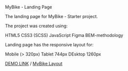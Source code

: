 MyBike - Landing Page

The landing page for MyBike - Starter project.

The project was created using:

HTML5
CSS3 (SCSS)
JavaScript
Figma
BEM-methodology

Landing page has the responsive layout for:

Mobile (> 320px)
Tablet 744px
DEsktop 1260px

[DEMO LINK](https://romanhrytsiuk.github.io/MyBike-landing/) /
[MyBike Layout](https://github.com/RomanHrytsiuk/MyBike-landing/tree/develop)
